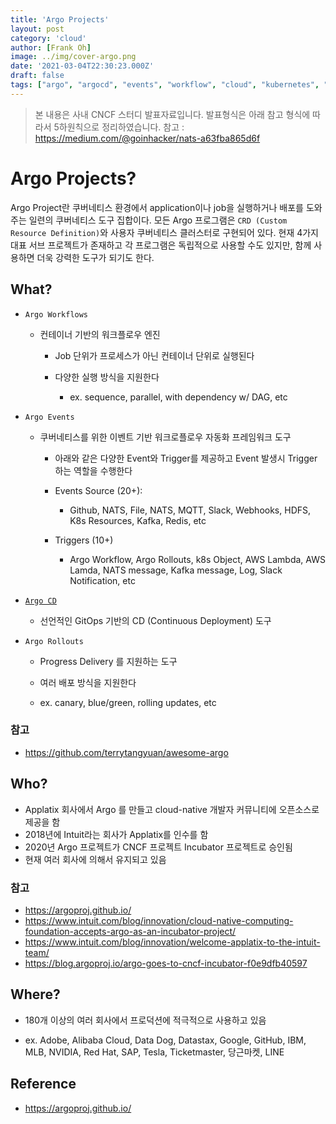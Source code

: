 ```yaml
---
title: 'Argo Projects'
layout: post
category: 'cloud'
author: [Frank Oh]
image: ../img/cover-argo.png
date: '2021-03-04T22:30:23.000Z'
draft: false
tags: ["argo", "argocd", "events", "workflow", "cloud", "kubernetes", "docker", "devops", "gitops"]
---
```


> 본 내용은 사내 CNCF 스터디 발표자료입니다. 발표형식은 아래 참고 형식에 따라서 5하원칙으로 정리하였습니다. 
> 참고 : https://medium.com/@goinhacker/nats-a63fba865d6f

# Argo Projects?

Argo Project란 쿠버네티스 환경에서 application이나 job을 실행하거나 배포를 도와주는 일련의 쿠버네티스 도구 집합이다. 모든 Argo 프로그램은 `CRD (Custom Resource Definition)`와 사용자 쿠버네티스 클러스터로 구현되어 있다. 현재 4가지 대표 서브 프로젝트가 존재하고 각 프로그램은 독립적으로 사용할 수도 있지만, 함께 사용하면 더욱 강력한 도구가 되기도 한다. 

## What?

- `Argo Workflows`
  - 컨테이너 기반의 워크플로우 엔진
  
    - Job 단위가 프로세스가 아닌 컨테이너 단위로 실행된다
  
    - 다양한 실행 방식을 지원한다
  
      - ex. sequence, parallel, with dependency w/ DAG, etc
  
- `Argo Events`
  - 쿠버네티스를 위한 이벤트 기반 워크로플로우 자동화 프레임워크 도구
  
    - 아래와 같은 다양한 Event와 Trigger를 제공하고 Event 발생시 Trigger하는 역할을 수행한다
  
    - Events Source (20+): 
  
      - Github, NATS, File, NATS, MQTT, Slack, Webhooks, HDFS, K8s Resources, Kafka, Redis, etc
  
    - Triggers (10+)
  
      - Argo Workflow, Argo Rollouts, k8s Object, AWS Lambda, AWS Lamda, NATS message, Kafka message, Log, Slack Notification, etc
  
- [`Argo CD`](https://blog.advenoh.pe.kr/cloud/Argo-CD/)
  - 선언적인 GitOps 기반의 CD (Continuous Deployment) 도구
  
- `Argo Rollouts`
  - Progress Delivery 를 지원하는 도구

  - 여러 배포 방식을 지원한다

  - ex. canary, blue/green, rolling updates, etc


### 참고

- https://github.com/terrytangyuan/awesome-argo

## Who?

- Applatix 회사에서 Argo 를 만들고 cloud-native 개발자 커뮤니티에 오픈소스로 제공을 함
- 2018년에 Intuit라는 회사가 Applatix를 인수를 함
- 2020년 Argo 프로젝트가 CNCF 프로젝트 Incubator 프로젝트로 승인됨
- 현재 여러 회사에 의해서 유지되고 있음

### 참고

- https://argoproj.github.io/
- https://www.intuit.com/blog/innovation/cloud-native-computing-foundation-accepts-argo-as-an-incubator-project/
- https://www.intuit.com/blog/innovation/welcome-applatix-to-the-intuit-team/
- https://blog.argoproj.io/argo-goes-to-cncf-incubator-f0e9dfb40597



## Where?

- 180개 이상의 여러 회사에서 프로덕션에 적극적으로 사용하고 있음

- ex. Adobe, Alibaba Cloud, Data Dog, Datastax, Google, GitHub, IBM, MLB, NVIDIA, Red Hat, SAP, Tesla, Ticketmaster, 당근마켓, LINE

## Reference

- https://argoproj.github.io/

  





